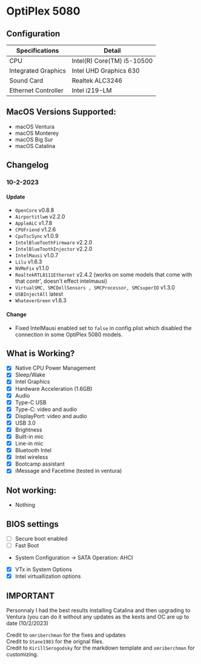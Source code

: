 
# OptiPlex 5080

## Configuration

| Specifications      | Detail                       |
| ------------------- | ---------------------------- |
| CPU                 | Intel(R) Core(TM) i5-10500   |
| Integrated Graphics | Intel UHD Graphics 630       |
| Sound Card          | Realtek ALC3246              |
| Ethernet Controller | Intel i219-LM                |

## MacOS Versions Supported:

- macOS Ventura
- macOS Monterey
- macOS Big Sur
- macOS Catalina

## Changelog

### 10-2-2023

#### Update

- `OpenCore` v0.8.8
- `Airportitlwm` v2.2.0
- `AppleALC` v1.7.8
- `CPUFriend` v1.2.6
- `CpuTscSync` v1.0.9
- `IntelBlueToothFirmware` v2.2.0
- `IntelBlueToothInjector` v2.2.0
- `IntelMausi` v1.0.7
- `Lilu` v1.6.3
- `NVMeFix` v1.1.0
- `RealtekRTL8111Ethernet` v2.4.2 (works on some models that come with that contr', doesn't effect intelmausi)
- `VirtualSMC, SMCDellSensors , SMCProcessor, SMCsuperIO` v1.3.0
- `USBInjectAll` latest
- `WhateverGreen` v1.6.3







#### Change

- Fixed IntelMausi enabled set to `false` in config.plist which disabled the connection in some OptiPlex 5080 models.

## What is Working?

- [x] Native CPU Power Management
- [x] Sleep/Wake
- [x] Intel Graphics
- [x] Hardware Acceleration (1.6GB)
- [x] Audio
- [x] Type-C USB
- [x] Type-C: video and audio
- [x] DisplayPort: video and audio
- [x] USB 3.0
- [x] Brightness
- [x] Built-in mic
- [x] Line-in mic
- [x] Bluetooth Intel
- [x] Intel wireless
- [x] Bootcamp assistant
- [x] iMessage and Facetime (tested in ventura)

## Not working:

- Nothing

## BIOS settings

- [ ] Secure boot enabled
- [ ] Fast Boot
- System Configuration → SATA Operation: AHCI
- [x] VTx in System Options
- [x] Intel virtuallization options

## IMPORTANT

Personnaly I had the best results installing Catalina and then upgrading to Ventura (you can do it without any updates as the kexts and OC are up to date (10/2/2023)


Credit to ``omriberchman`` for the fixes and updates    
Credit to ``Stane1983`` for the orignal files.    
Credit to ``KirillSerogodsky`` for the markdown template and ``omriberchman`` for customizing.

